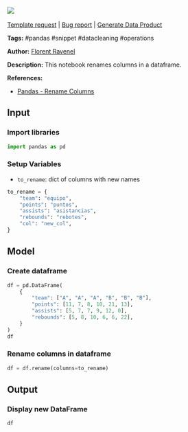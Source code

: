 <a href="https://app.naas.ai/user-redirect/naas/downloader?url=https://raw.githubusercontent.com/jupyter-naas/awesome-notebooks/master/Pandas/Pandas_Rename_columns.ipynb" target="_parent"><img src="https://naasai-public.s3.eu-west-3.amazonaws.com/open_in_naas.svg"/></a><br><br><a href="https://github.com/jupyter-naas/awesome-notebooks/issues/new?assignees=&labels=&template=template-request.md&title=Tool+-+Action+of+the+notebook+">Template request</a> | <a href="https://github.com/jupyter-naas/awesome-notebooks/issues/new?assignees=&labels=bug&template=bug_report.md&title=Pandas+-+Rename+columns:+Error+short+description">Bug report</a> | <a href="https://app.naas.ai/user-redirect/naas/downloader?url=https://raw.githubusercontent.com/jupyter-naas/awesome-notebooks/master/Naas/Naas_Start_data_product.ipynb" target="_parent">Generate Data Product</a>

**Tags:** #pandas #snippet #datacleaning #operations

**Author:** [Florent Ravenel](https://www.linkedin.com/in/florent-ravenel/)

**Description:** This notebook renames columns in a dataframe.

**References:**
- [Pandas - Rename Columns](https://pandas.pydata.org/docs/reference/api/pandas.DataFrame.rename.html)

## Input

### Import libraries


```python
import pandas as pd
```

### Setup Variables
- `to_rename`: dict of columns with new names


```python
to_rename = {
    "team": "equipo",
    "points": "puntos",
    "assists": "asistancias",
    "rebounds": "rebotes",
    "col": "new_col",
}
```

## Model

### Create dataframe


```python
df = pd.DataFrame(
    {
        "team": ["A", "A", "A", "B", "B", "B"],
        "points": [11, 7, 8, 10, 21, 13],
        "assists": [5, 7, 7, 9, 12, 0],
        "rebounds": [5, 8, 10, 6, 6, 22],
    }
)
df
```

### Rename columns in dataframe


```python
df = df.rename(columns=to_rename)
```

## Output

### Display new DataFrame


```python
df
```


```python

```
